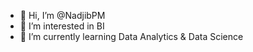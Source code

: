 - 👋 Hi, I’m @NadjibPM
- 👀 I’m interested in BI
- 🌱 I’m currently learning Data Analytics & Data Science

<!---
NadjibPM/NadjibPM is a ✨ special ✨ repository because its `README.md` (this file) appears on your GitHub profile.
You can click the Preview link to take a look at your changes.
--->

